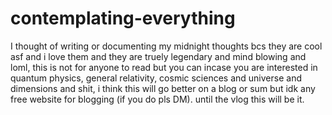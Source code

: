 ﻿# contemplating-everything
I thought of writing or documenting my midnight thoughts bcs they are cool asf and i love them and they are truely legendary and mind blowing and loml, this is not for anyone to read but you can incase you are interested in quantum physics, general relativity, cosmic sciences and universe and dimensions and shit, i think this will go better on a blog or sum but idk any free website for blogging (if you do pls DM). until the vlog this will be it. 
